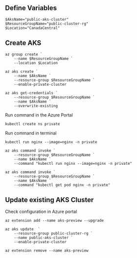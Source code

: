 ## Define Variables 
```
$AksName="public-aks-cluster"
$ResourceGroupName="public-cluster-rg"
$Location="CanadaCentral"
```

## Create AKS
```
az group create `
    --name $ResourceGroupName `
    --location $Location

az aks create `
    --name $AksName `
    --resource-group $ResourceGroupName `
    --enable-private-cluster

az aks get-credentials `
    --resource-group $ResourceGroupName `
    --name $AksName `
    --overwrite-existing

```
Run command in the Azure Portal

```
kubectl create ns private
```

Run command in terminal

```
kubectl run nginx --image=nginx -n private

az aks command invoke `
    --resource-group $ResourceGroupName `
    --name $AksName `
    --command "kubectl run nginx --image=nginx -n private"

az aks command invoke `
    --resource-group $ResourceGroupName `
    --name $AksName `
    --command "kubectl get pod nginx -n private"
```

## Update existing AKS Cluster

Check configuration in Azure portal

```
az extension add --name aks-preview --upgrade

az aks update  `
    --resource-group public-cluster-rg `
    --name public-aks-cluster `
    --enable-private-cluster

az extension remove --name aks-preview
```